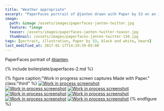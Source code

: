 ```yaml
---
title: "Weather appropriate"
excerpt: "PaperFaces portrait of @janten drawn with Paper by 53 on an iPad."
image: 
  path: &image /assets/images/paperfaces-janten-twitter.jpg 
  feature: *image
  teaser: /assets/images/paperfaces-janten-twitter-teaser.jpg
  thumbnail: /assets/images/paperfaces-janten-twitter-150.jpg
tags: [portrait, illustration, Paper by 53, black and white, beard]
last_modified_at: 2017-01-17T14:29:39-05:00
---
```


PaperFaces portrait of [@janten](https://twitter.com/janten).

{% include boilerplate/paperfaces-2.md %}

{% figure caption:"Work in progress screen captures Made with Paper." class:"third" %}
[![Work in process screenshot](/assets/images/paperfaces-janten-process-1-600.jpg)](/assets/images/paperfaces-janten-process-1-lg.jpg)
[![Work in process screenshot](/assets/images/paperfaces-janten-process-2-600.jpg)](/assets/images/paperfaces-janten-process-2-lg.jpg)
[![Work in process screenshot](/assets/images/paperfaces-janten-process-3-600.jpg)](/assets/images/paperfaces-janten-process-3-lg.jpg)
[![Work in process screenshot](/assets/images/paperfaces-janten-process-4-600.jpg)](/assets/images/paperfaces-janten-process-4-lg.jpg)
[![Work in process screenshot](/assets/images/paperfaces-janten-process-5-600.jpg)](/assets/images/paperfaces-janten-process-5-lg.jpg)
[![Work in process screenshot](/assets/images/paperfaces-janten-process-6-600.jpg)](/assets/images/paperfaces-janten-process-6-lg.jpg)
[![Work in process screenshot](/assets/images/paperfaces-janten-process-7-600.jpg)](/assets/images/paperfaces-janten-process-7-lg.jpg)
{% endfigure %}
